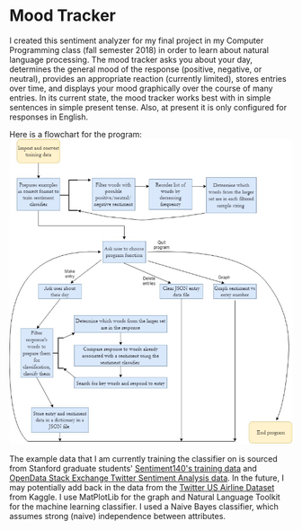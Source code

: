 # Mood Tracker

I created this sentiment analyzer for my final project in my Computer Programming class (fall semester 2018) in order to learn about natural language processing. The mood tracker asks you about your day, determines the general mood of the response (positive, negative, or neutral), provides an appropriate reaction (currently limited), stores entries over time, and displays your mood graphically over the course of many entries. In its current state, the mood tracker works best with in simple sentences in simple present tense. Also, at present it is only configured for responses in English.

Here is a flowchart for the program:
![Mood Tracker flowchart](moodTrackerFlowchart.jpg)

The example data that I am currently training the classifier on is sourced from Stanford graduate students' [Sentiment140's training data](http://help.sentiment140.com/for-students) and [OpenData Stack Exchange Twitter Sentiment Analysis data](https://old.datahub.io/dataset/twitter-sentiment-analysis/resource/091d6b4b-22e9-4a64-85c4-bdc8028183ac). In the future, I may potentially add back in the data from the [Twitter US Airline Dataset](https://www.kaggle.com/crowdflower/twitter-airline-sentiment) from Kaggle. I use MatPlotLib for the graph and Natural Language Toolkit for the machine learning classifier. I used a Naive Bayes classifier, which assumes strong (naive) independence between attributes.
